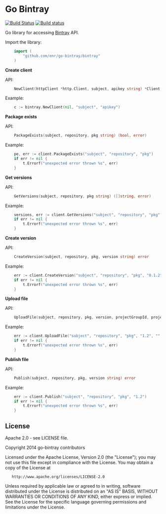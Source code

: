 Go Bintray
==========

[![Build Status](https://travis-ci.org/enr/go-bintray.png?branch=master)](https://travis-ci.org/enr/go-bintray)
[![Build status](https://ci.appveyor.com/api/projects/status/hqiotpa8gqt25bhy?svg=true)](https://ci.appveyor.com/project/enr/go-bintray)

Go library for accessing [Bintray](https://bintray.com/) API.

Import the library:

```Go
    import (
        "github.com/enr/go-bintray/bintray"
    )
```

**Create client**

API:

```Go
    NewClient(httpClient *http.Client, subject, apikey string) *Client
```

Example:

```Go
    c := bintray.NewClient(nil, "subject", "apikey")
```

**Package exists**

API:

```Go
    PackageExists(subject, repository, pkg string) (bool, error)
```

Example:

```Go
    pe, err := client.PackageExists("subject", "repository", "pkg")
    if err != nil {
        t.Errorf("unexpected error thrown %s", err)
    }
```

**Get versions**

API:

```Go
    GetVersions(subject, repository, pkg string) ([]string, error)
```

Example:

```Go
    versions, err := client.GetVersions("subject", "repository", "pkg")
    if err != nil {
        t.Errorf("unexpected error thrown %s", err)
    }
```

**Create version**

API:

```Go
    CreateVersion(subject, repository, pkg, version string) error
```

Example:

```Go
    err := client.CreateVersion("subject", "repository", "pkg", "0.1.2")
    if err != nil {
        t.Errorf("unexpected error thrown %s", err)
    }
```

**Upload file**

API:

```Go
    UploadFile(subject, repository, pkg, version, projectGroupId, projectName, filePath, extraArgs string, mavenRepo bool) error
```

Example:

```Go
    err := client.UploadFile("subject", "repository", "pkg", "1.2", "", "", "testdata/01.txt", "", false)
    if err != nil {
        t.Errorf("unexpected error thrown %s", err)
    }
```

**Publish file**

API:

```Go
    Publish(subject, repository, pkg, version string) error
```

Example:

```Go
    err := client.Publish("subject", "repository", "pkg", "1.2")
    if err != nil {
        t.Errorf("unexpected error thrown %s", err)
    }
```


License
-------

Apache 2.0 - see LICENSE file.

   Copyright 2014 go-bintray contributors

   Licensed under the Apache License, Version 2.0 (the "License");
   you may not use this file except in compliance with the License.
   You may obtain a copy of the License at

       http://www.apache.org/licenses/LICENSE-2.0

   Unless required by applicable law or agreed to in writing, software
   distributed under the License is distributed on an "AS IS" BASIS,
   WITHOUT WARRANTIES OR CONDITIONS OF ANY KIND, either express or implied.
   See the License for the specific language governing permissions and
   limitations under the License.

